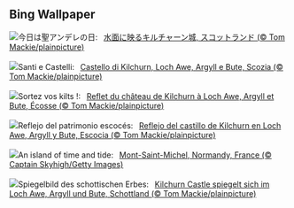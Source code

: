 ## Bing Wallpaper
![](https://www.bing.com/th?id=OHR.KilchurnAutumn_JA-JP5172394807_UHD.jpg&w=1000)今日は聖アンデレの日:&nbsp;&ensp;[水面に映るキルチャーン城, スコットランド (© Tom Mackie/plainpicture)](https://www.bing.com/th?id=OHR.KilchurnAutumn_JA-JP5172394807_UHD.jpg)
<br><br/>
![](https://www.bing.com/th?id=OHR.KilchurnAutumn_IT-IT2035726634_UHD.jpg&w=1000)Santi e Castelli:&nbsp;&ensp;[Castello di Kilchurn, Loch Awe, Argyll e Bute, Scozia (© Tom Mackie/plainpicture)](https://www.bing.com/th?id=OHR.KilchurnAutumn_IT-IT2035726634_UHD.jpg)
<br><br/>
![](https://www.bing.com/th?id=OHR.KilchurnAutumn_FR-FR7304840775_UHD.jpg&w=1000)Sortez vos kilts !:&nbsp;&ensp;[Reflet du château de Kilchurn à Loch Awe, Argyll et Bute, Écosse (© Tom Mackie/plainpicture)](https://www.bing.com/th?id=OHR.KilchurnAutumn_FR-FR7304840775_UHD.jpg)
<br><br/>
![](https://www.bing.com/th?id=OHR.KilchurnAutumn_ES-ES3399855267_UHD.jpg&w=1000)Reflejo del patrimonio escocés:&nbsp;&ensp;[Reflejo del castillo de Kilchurn en Loch Awe, Argyll y Bute, Escocia (© Tom Mackie/plainpicture)](https://www.bing.com/th?id=OHR.KilchurnAutumn_ES-ES3399855267_UHD.jpg)
<br><br/>
![](https://www.bing.com/th?id=OHR.MtStMichel_EN-GB8923576020_UHD.jpg&w=1000)An island of time and tide:&nbsp;&ensp;[Mont-Saint-Michel, Normandy, France (© Captain Skyhigh/Getty Images)](https://www.bing.com/th?id=OHR.MtStMichel_EN-GB8923576020_UHD.jpg)
<br><br/>
![](https://www.bing.com/th?id=OHR.KilchurnAutumn_DE-DE0282904512_UHD.jpg&w=1000)Spiegelbild des schottischen Erbes:&nbsp;&ensp;[Kilchurn Castle spiegelt sich im Loch Awe, Argyll und Bute, Schottland (© Tom Mackie/plainpicture)](https://www.bing.com/th?id=OHR.KilchurnAutumn_DE-DE0282904512_UHD.jpg)
<br><br/>

